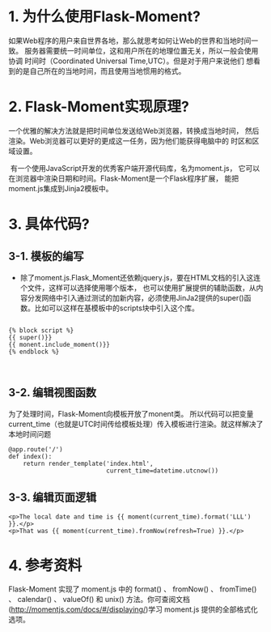 # 1. 为什么使用Flask-Moment?
   如果Web程序的用户来自世界各地，那么就思考如何让Web的世界和当地时间一致。
 服务器需要统一时间单位，这和用户所在的地理位置无关，所以一般会使用协调
 时间时（Coordinated Universal Time,UTC）。但是对于用户来说他们
 想看到的是自己所在的当地时间，而且使用当地惯用的格式。   


# 2. Flask-Moment实现原理?
 一个优雅的解决方法就是把时间单位发送给Web浏览器，转换成当地时间，
 然后渲染。Web浏览器可以更好的更成这一任务，因为他们能获得电脑中的
 时区和区域设置。
 
 
  有一个使用JavaScript开发的优秀客户端开源代码库，名为moment.js，
 它可以在浏览器中渲染日期和时间。Flask-Moment是一个Flask程序扩展，
 能把moment.js集成到Jinja2模板中。





# 3. 具体代码?


## 3-1. 模板的编写

- 除了moment.js.Flask_Moment还依赖jquery.js，要在HTML文档的引入这连个文件，这样可以选择使用哪个版本，
也可以使用扩展提供的辅助函数，从内容分发网络中引入通过测试的加新内容，必须使用JinJa2提供的super()函数。比如可以这样在基模板中的scripts块中引入这个库。


```

{% block script %}
{{ super()}}
{{ monent.include_moment()}}
{% endblock %}



```


## 3-2. 编辑视图函数

  为了处理时间，Flask-Moment向模板开放了monent类。
  所以代码可以把变量current_time（也就是UTC时间传给模板处理）传入模板进行渲染。就这样解决了本地时间问题



```
@app.route('/')
def index():
    return render_template('index.html',
                           current_time=datetime.utcnow())
```


## 3-3. 编辑页面逻辑

```
<p>The local date and time is {{ moment(current_time).format('LLL') }}.</p>
<p>That was {{ moment(current_time).fromNow(refresh=True) }}.</p>
```


# 4. 参考资料

Flask-Moment 实现了 moment.js 中的 format() 、 fromNow() 、 fromTime() 、 calendar() 、 valueOf()
和 unix() 方法。你可查阅文档(http://momentjs.com/docs/#/displaying/)学习 moment.js 提供的全部格式化选项。
